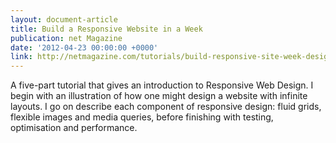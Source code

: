 ```yaml
---
layout: document-article
title: Build a Responsive Website in a Week
publication: net Magazine
date: '2012-04-23 00:00:00 +0000'
link: http://netmagazine.com/tutorials/build-responsive-site-week-designing-responsively-part-1
---
```

A five-part tutorial that gives an introduction to Responsive Web Design. I begin with an illustration of how one might design a website with infinite layouts. I go on describe each component of responsive design: fluid grids, flexible images and media queries, before finishing with testing, optimisation and performance.